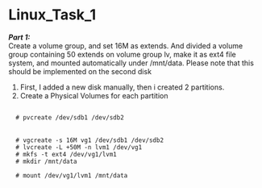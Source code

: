 # Linux_Task_1
***Part 1:*** <br>
Create a volume group, and set 16M as extends. And divided a volume group containing 50 extends on
volume group lv, make it as ext4 file system, and mounted automatically under /mnt/data. Please
note that this should be implemented on the second disk <br>

1. First, I added a new disk manually, then i created 2 partitions.
2. Create a Physical Volumes for each partition
<code>
  # pvcreate /dev/sdb1 /dev/sdb2
</code>
<br>


<code>
  # vgcreate -s 16M vg1 /dev/sdb1 /dev/sdb2
  # lvcreate -L +50M -n lvm1 /dev/vg1
  # mkfs -t ext4 /dev/vg1/lvm1 
  # mkdir /mnt/data <br>
  # mount /dev/vg1/lvm1 /mnt/data 
  <code>
